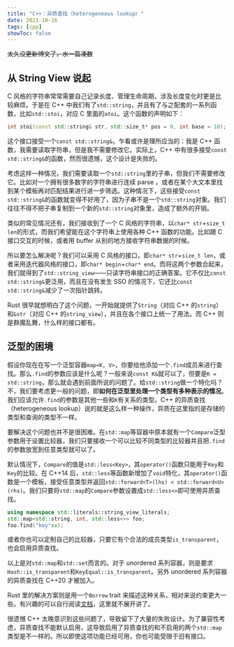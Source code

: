 ```yaml
---
title: "C++：异质查找（heterogeneous lookup）"
date: 2021-10-16
tags: [cpp]
showToc: false
---
```


~~太久没更新博文了，水一篇凑数~~

## 从 String View 说起

C 风格的字符串常常需要自己记录长度、管理生命周期，涉及长度变化时更是比较麻烦。于是在 C++ 中我们有了`std::string`，并且有了与之配套的一系列函数，比如`std::stoi`，对应 C 里面的`atoi`。这个函数的声明如下：

```cpp
int stoi(const std::string& str, std::size_t* pos = 0, int base = 10);
```

这个接口接受一个`const std::string&`，乍看或许是理所应当的：我是 C++ 函数，我需要读取字符串，但是我不需要修改它。实际上，C++ 中有很多接受`const std::string&`的函数，然而很遗憾，这个设计是失败的。

考虑这样一种情况，我们需要读取一个`std::string`里的子串，但我们不需要修改它。比如对一个拥有很多数字的字符串进行连续 parse ，或者在某个大文本里找到某个模板再对匹配结果进行进一步筛选。这种情况下，这些接受`const std::string&`的函数就变得不好用了，因为子串不是一个`std::string`对象。我们往往不得不把子串复制到一个新的`std::string`对象里，造成了额外的开销。

类似的常见情况还有，我们接收到了一个 C 风格的字符串，以`char* str`+`size_t len`的形式，而我们希望能在这个字符串上使用各种 C++ 函数的功能。比如跟 C 接口交互的时候，或者用 buffer 从别的地方接收字符串数据的时候。

所以要怎么解决呢？我们可以采用 C 风格的接口，即`char* str`+`size_t len`，或者采用迭代器风格的接口，即`char* begin`+`char* end`。而将这两个参数合起来，我们就得到了`std::string_view`——只读字符串接口的正确答案。它不仅比`const std::string&`更泛用，而且在没有发生 SSO 的情况下，它还比`const std::string&`减少了一次指针跳转。

Rust 很早就想明白了这个问题，一开始就提供了`String`（对应 C++ 的`string`）和`&str`（对应 C++ 的`string_view`），并且在各个接口上统一了用法。而 C++ 则是群魔乱舞，什么样的接口都有。

## 泛型的困境

假设你现在在写一个泛型容器`map<K, V>`，你要给他添加一个`.find`成员来进行查找。那么`.find`的参数应该是什么呢？一般来说`const K&`就可以了，但要是`K = std::string`，那么就会遇到前面所说的问题了。给`std::string`做一个特化吗？不，我们要考虑更一般的问题，即**如何在泛型里处理一个类型有多种表示的情况**。我们应该允许`.find`的参数是其他一些和`K`有关系的类型。C++ 的异质查找（heterogeneous lookup）说的就是这么样一种操作，异质在这里指的是存储的类型和查询的类型不一样。

要解决这个问题也并不是很困难。在`std::map`等容器中原本就有一个`Compare`泛型参数用于设置比较器，我们只要接收一个可以比较不同类型的比较器并且把`.find`的参数放宽到任意类型就可以了。

默认情况下，`Compare`的值是`std::less<Key>`，其`operator()`函数只能用于`Key`和`Key`的比较。在 C++14 后，`std::less`等函数新增加了`void`特化，其`operator()`函数是一个模板，接受任意类型并返回`std::forward<T>(lhs) < std::forward<U>(rhs)`。我们只要将`std::map`的`Compare`参数设置成`std::less<>`即可使用异质查找。

```cpp
using namespace std::literals::string_view_literals;
std::map<std::string, int, std::less<>> foo;
foo.find("key"sv);
```

或者你也可以定制自己的比较器，只要它有个合法的成员类型`is_transparent`，也会启用异质查找。

以上是对`std::map`和`std::set`而言的。对于 unordered 系列容器，则是要求`Hash::is_transparent`和`KeyEqual::is_transparent`。另外 unordered 系列容器的异质查找在 C++20 才被加入。

Rust 里的解决方案则是用一个`Borrow` trait 来描述这种关系，相对来说约束更大一些。有兴趣的可以自行阅读[文档](https://doc.rust-lang.org/std/borrow/trait.Borrow.html)，这里就不展开讲了。

很遗憾 C++ 太晚意识到这些问题了，导致留下了大量的失败设计。为了兼容性考虑，异质查找不能默认启用，这导致启用了异质查找的和不启用的两个`std::map`类型是不一样的。所以即使这项功能已经可用，你也可能受限于旧有接口。
